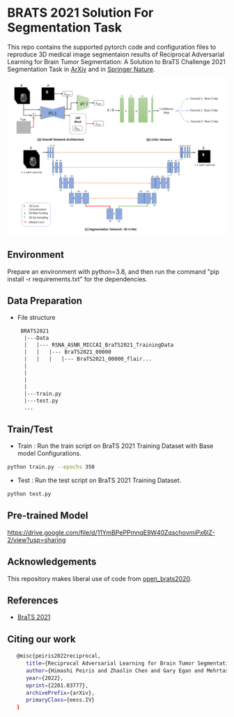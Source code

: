 # BRATS 2021 Solution For Segmentation Task
This repo contains the supported pytorch code and configuration files to reproduce 3D medical image segmentaion results of Reciprocal Adversarial Learning for Brain Tumor Segmentation: A Solution to BraTS Challenge 2021 Segmentation Task in [ArXiv](https://arxiv.org/pdf/2201.03777.pdf) and in [Springer Nature](https://link.springer.com/chapter/10.1007/978-3-031-08999-2_13). 


![Proposed Architecture](img/vizviva.png?raw=true)

## Environment
Prepare an environment with python=3.8, and then run the command "pip install -r requirements.txt" for the dependencies.

## Data Preparation
- File structure
    ```
     BRATS2021
      |---Data
      |   |--- RSNA_ASNR_MICCAI_BraTS2021_TrainingData
      |   |   |--- BraTS2021_00000
      |   |   |   |--- BraTS2021_00000_flair...
      |   
      |              
      |   
      |
      |---train.py
      |---test.py
      ...
    ```



## Train/Test
- Train : Run the train script on BraTS 2021 Training Dataset with Base model Configurations. 
```bash
python train.py --epochs 350
```

- Test : Run the test script on BraTS 2021 Training Dataset. 
```bash
python test.py
```
## Pre-trained Model
https://drive.google.com/file/d/11YmBPePPmnqE9W40ZqschovmiPx6lZ-2/view?usp=sharing

## Acknowledgements
This repository makes liberal use of code from [open_brats2020](https://github.com/lescientifik/open_brats2020).

## References
* [BraTS 2021](http://braintumorsegmentation.org/)

## Citing our work
```bash
   @misc{peiris2022reciprocal,
      title={Reciprocal Adversarial Learning for Brain Tumor Segmentation: A Solution to BraTS Challenge 2021 Segmentation Task}, 
      author={Himashi Peiris and Zhaolin Chen and Gary Egan and Mehrtash Harandi},
      year={2022},
      eprint={2201.03777},
      archivePrefix={arXiv},
      primaryClass={eess.IV}
   }
    
```



